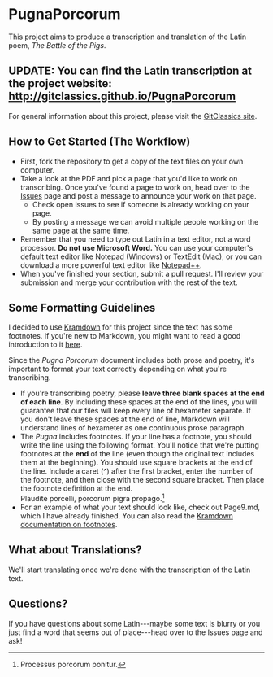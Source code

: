 
# PugnaPorcorum
This project aims to produce a transcription and translation of the Latin poem, _The Battle of the Pigs_.

## UPDATE: You can find the Latin transcription at the project website: http://gitclassics.github.io/PugnaPorcorum

For general information about this project, please visit the [GitClassics site](http://gitclassics.github.io).

## How to Get Started (The Workflow)

* First, fork the repository to get a copy of the text files on your own computer.
* Take a look at the PDF and pick a page that you'd like to work on transcribing. Once you've found a page to work on, head over to the [Issues](https://github.com/GitClassics/PugnaPorcorum/issues) page and post a message to announce your work on that page.
	* Check open issues to see if someone is already working on your page.
	* By posting a message we can avoid multiple people working on the same page at the same time.
* Remember that you need to type out Latin in a text editor, not a word processor. **Do not use Microsoft Word.** You can use your computer's default text editor like Notepad (Windows) or TextEdit (Mac), or you can download a more powerful text editor like [Notepad++](http://www.notepad-plus-plus.org/).
* When you've finished your section, submit a pull request. I'll review your submission and merge your contribution with the rest of the text.

## Some Formatting Guidelines

I decided to use [Kramdown](http://kramdown.gettalong.org/) for this project since the text has some footnotes. If you're new to Markdown, you might want to read a good introduction to it [here](http://whatismarkdown.com/).

Since the _Pugna Porcorum_ document includes both prose and poetry, it's important to format your text correctly depending on what you're transcribing.

* If you're transcribing poetry, please **leave three blank spaces at the end of each line**. By including these spaces at the end of the lines, you will guarantee that our files will keep every line of hexameter separate. If you don't leave these spaces at the end of line, Markdown will understand lines of hexameter as one continuous prose paragraph. 
* The _Pugna_ includes footnotes. If your line has a footnote, you should write the line using the following format. You'll notice that we're putting footnotes at the **end** of the line (even though the original text includes them at the beginning). You should use square brackets at the end of the line. Include a caret (^) after the first bracket, enter the number of the footnote, and then close with the second square bracket. Then place the footnote definition at the end.   
	Plaudite porcelli, porcorum pigra propago.[^1]   
  [^1]: Processus porcorum ponitur.   
* For an example of what your text should look like, check out Page9.md, which I have already finished. You can also read the [Kramdown documentation on footnotes](http://kramdown.gettalong.org/quickref.html#footnotes).

## What about Translations?

We'll start translating once we're done with the transcription of the Latin text.

## Questions?

If you have questions about some Latin---maybe some text is blurry or you just find a word that seems out of place---head over to the Issues page and ask!
